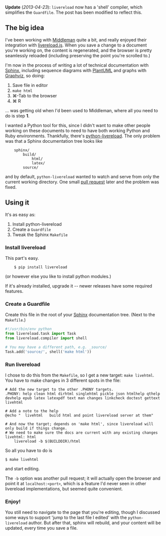 <!--
.. title: Live Sphinx Documentation Preview
.. date: 2013/01/30 07:18
.. slug: live-sphinx-documentation-preview
.. tags:
.. link:
.. description:
-->


**Update** (_2013-04-23_): ``livereload`` now has a 'shell' compiler, which simplifies the ``Guardfile``. The post has been modified to reflect this.

## The big idea

I've been working with [Middleman][] quite a bit, and really enjoyed their integration with [livereload.js][].
When you save a change to a document you're working on, the content is regenerated, and the browser is pretty seamlessly reloaded (including preserving the point you're scrolled to.)

I'm now in the process of writing a lot of technical documentation with [Sphinx][], including sequence diagrams with [PlantUML][] and graphs with [Graphviz][], so doing:

1. Save file in editor
2. `make html`
3. ⌘-Tab to the browser
4. ⌘ R

... was getting old when I'd been used to Middleman, where all you need to do is step **1**.

I wanted a Python tool for this, since I didn't want to make other people working on these documents to need to have both working Python and Ruby environments. Thankfully, there's [python-livereload][]. The only problem was that a Sphinx documentation tree looks like

```
    sphinx/
        build/
            html/
            latex/
        source/
```

and by default, `python-livereload` wanted to watch and serve from only the current working directory. One small [pull request][] later and the problem was fixed.

## Using it

It's as easy as:

1. Install python-livereload
2. Create a `Guardfile`
3. Tweak the Sphinx `Makefile`

### Install livereload

This part's easy.

```
    $ pip install livereload
```

(or however else you like to install python modules.)

If it's already installed, upgrade it -- newer releases have some required features.

### Create a Guardfile

Create this file in the root of your [Sphinx][] documentation tree. (Next to the `Makefile`.)

``` python
#!/usr/bin/env python
from livereload.task import Task
from livereload.compiler import shell

# You may have a different path, e.g. _source/
Task.add('source/', shell('make html'))
```

### Run livereload

I chose to do this from the `Makefile`, so I get a new target: `make livehtml`.
You have to make changes in 3 different spots in the file:

``` make
# Add the new target to the other .PHONY targets.
.PHONY: help clean html dirhtml singlehtml pickle json htmlhelp qthelp devhelp epub latex latexpdf text man changes linkcheck doctest gettext livehtml

# Add a note to the help
@echo "  livehtml   build html and point livereload server at them"

# And now the target; depends on 'make html', since livereload will only build if things change.
# We need to make sure the docs are current with any existing changes
livehtml: html
    livereload -b $(BUILDDIR)/html
```

So all you have to do is

```
$ make livehtml
```

and start editing.

The `-b` option was another pull request; it will actually open the browser and point it at `localhost:<port>`, which is a feature I'd never seen in other livereload implementations, but seemed quite convenient.

### Enjoy!

You still need to navigate to the page that you're editing, though I discussed some ways to support 'jump to the last file I edited' with the `python-livereload` author. But after that, sphinx will rebuild, and your content will be updated, every time you save a file.

[PlantUML]: http://plantuml.sourceforge.net/sequence.html
[Graphviz]: http://www.graphviz.org/
[Sphinx]: http://sphinx-doc.org
[python-livereload]: https://github.com/lepture/python-livereload
[livereload.js]: https://github.com/livereload/livereload-js
[Middleman]: http://middlemanapp.com/
[pull request]: https://github.com/lepture/python-livereload/pull/16
